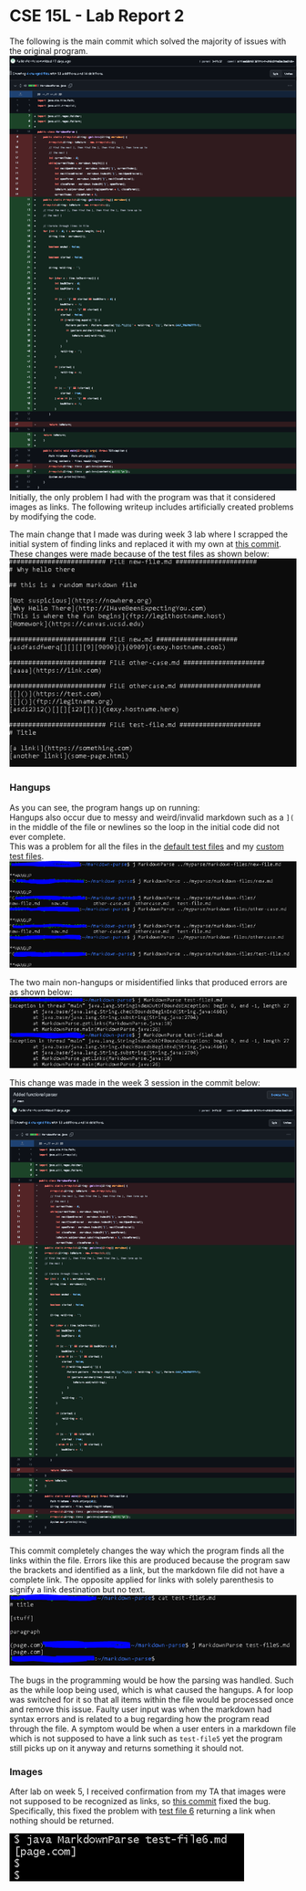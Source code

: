 # CSE 15L - Lab Report 2
The following is the main commit which solved the majority of issues with the original program.
![Main Commit](/lab2-assets/main_commit.png)
Initially, the only problem I had with the program was that it considered images as links. The following writeup includes artificially created problems by modifying the code.

The main change that I made was during week 3 lab where I scrapped the initial system of finding links and replaced it with my own at [this commit](https://github.com/Josh-Tan-20-09-13/markdown-parse/commit/a1f1ee60bf01305ffc4f4df8c6ffe6be3be6fdb4).  
These changes were made because of the test files as shown below:
![Problem Cases](/lab2-assets/05.png)  

### Hangups
As you can see, the program hangs up on running:  
Hangups also occur due to messy and weird/invalid markdown such as a `](` in the middle of the file or newlines so the loop in the initial code did not ever complete.  
This was a problem for all the files in the [default test files](https://github.com/Josh-Tan-20-09-13/markdown-parse/tree/main/default-files) and my [custom test files](https://github.com/Josh-Tan-20-09-13/markdown-parse/tree/main/markdown-files).  
![Hangup](/lab2-assets/06.png)  

The two main non-hangups or misidentified links that produced errors are as shown below:  
![Errors](/lab2-assets/07.png)  

This change was made in the week 3 session in the commit below:  
![Main Commit](/lab2-assets/08.png)  

This commit completely changes the way which the program finds all the links within the file. Errors like this are produced because the program saw the brackets and identified as a link, but the markdown file did not have a complete link. The opposite applied for links with solely parenthesis to signify a link destination but no text.  
![Reverse](/lab2-assets/09.png)  

The bugs in the programming would be how the parsing was handled. Such as the while loop being used, which is what caused the hangups. A for loop was switched for it so that all items within the file would be processed once and remove this issue. Faulty user input was when the markdown had syntax errors and is related to a bug regarding how the program read through the file. A symptom would be when a user enters in a markdown file which is not supposed to have a link such as `test-file5` yet the program still picks up on it anyway and returns something it should not.  

### Images
After lab on week 5, I received confirmation from my TA that images were not supposed to be recognized as links, so [this commit](https://github.com/Josh-Tan-20-09-13/markdown-parse/commit/9638f010adefaa47c9a576324ef368648e1efe70) fixed the bug. Specifically, this fixed the problem with [test file 6](https://github.com/Josh-Tan-20-09-13/markdown-parse/blob/main/default-files/test-file6.md) returning a link when nothing should be returned.  

![Test 6 Fail](/lab2-assets/test6.png)
